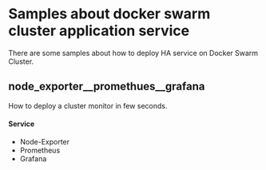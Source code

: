 # Samples about docker swarm cluster application service

There are some samples about how to deploy HA service on Docker Swarm Cluster. 

## node_exporter__promethues__grafana
How to deploy a cluster monitor in few seconds.

#### Service

* Node-Exporter
* Prometheus
* Grafana